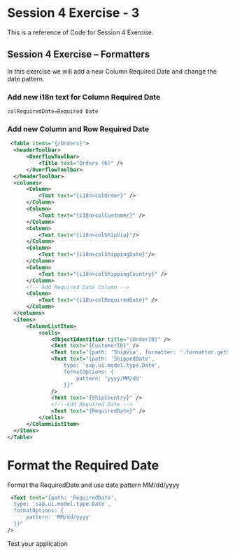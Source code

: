 # Session 4 Exercise - 3
This is a reference of Code for Session 4 Exercise.

## Session 4 Exercise – Formatters
In this exercise we will add a new Column Required Date and change the date pattern.

### Add new i18n text for Column Required Date
```csv
colRequiredDate=Required Date
```

### Add new Column and Row Required Date
```xml
 <Table items="{/Orders}">
  <headerToolbar>
      <OverflowToolbar>
          <Title text="Orders (6)" />
      </OverflowToolbar>
  </headerToolbar>
  <columns>
      <Column>
          <Text text="{i18n>colOrder}" />
      </Column>
      <Column>
          <Text text="{i18n>colCustomer}" />
      </Column>
      <Column>
          <Text text="{i18n>colShipVia}"/>
      </Column>
      <Column>
          <Text text="{i18n>colShippingDate}"/>
      </Column>
      <Column>
          <Text text="{i18n>colShippingCountry}" />
      </Column>
      <!-- Add Required Date Column -->
      <Column>
          <Text text="{i18n>colRequiredDate}" />
      </Column>
  </columns>
  <items>
      <ColumnListItem>
          <cells>
              <ObjectIdentifier title="{OrderID}" />
              <Text text="{CustomerID}" />
              <Text text="{path: 'ShipVia', formatter: '.formatter.getShipperName'}" />
              <Text text="{path: 'ShippedDate', 
                  type: 'sap.ui.model.type.Date',
                  formatOptions: {
                      pattern: 'yyyy/MM/dd'
                  }}" 
              />
              <Text text="{ShipCountry}" />
              <!-- Add Required Date -->
              <Text text="{RequiredDate}" />
          </cells>
      </ColumnListItem>
  </items>
</Table>
```
# Format the Required Date
Format the RequiredDate and use date pattern MM/dd/yyyy
```xml
 <Text text="{path: 'RequiredDate', 
  type: 'sap.ui.model.type.Date',
  formatOptions: {
      pattern: 'MM/dd/yyyy'
  }}" 
/>
```
Test your application

